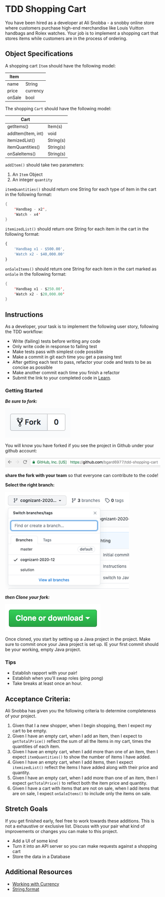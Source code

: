 # TDD Shopping Cart

You have been hired as a developer at Ali Snobba - a snobby online store where customers purchase high-end merchandise like Louis Vuitton handbags and Rolex watches. Your job is to implement a shopping cart that stores items while customers are in the process of ordering.

## Object Specifications

A shopping cart `Item` should have the following model:

| Item   |            |
|--------|------------|
| name   | String     |
| price  | currency   |
| onSale | bool       |

The shopping `Cart` should have the following model:

| Cart               |           |
|--------------------|-----------|
| getItems()         | Item(s)   |
| addItem(Item, int) | void      |
| itemizedList()     | String(s) |
| itemQuantities()   | String(s) |
| onSaleItems()      | String(s) |

`addItem()` should take two parameters:

1. An `Item` Object
1. An integer `quantity`

`itemQuantities()` should return one String for each type of item in the cart in the following format:

```Java
{
    'Handbag - x2', 
    'Watch - x4'
}
``` 

`itemizedList()` should return one String for each item in the cart in the following format:

```JavaScript
{
    'Handbag x1 - $500.00', 
    'Watch x2 - $40,000.00'
}
``` 

`onSaleItems()` should return one String for each item in the cart marked as `onSale` in the following format:

```Java
{
    'Handbag x1 - $250.00', 
    'Watch x2 - $20,000.00'
}
```

## Instructions

As a developer, your task is to implement the following user story, following the TDD workflow:

- Write (failing) tests before writing any code
- Only write code in response to failing test
- Make tests pass with simplest code possible
- Make a commit in git each time you get a passing test
- After getting each test to pass, refactor your code and tests to be as concise as possible
- Make another commit each time you finish a refactor
- Submit the link to your completed code in [Learn]().

### Getting Started

***Be sure to fork:***

![Fork](./img/Fork.png)

You will know you have forked if you see the project in Github under your github account:

![Fork](./img/personal.png)

**share the fork with your team** so that everyone can contribute to the code!

**Select the right branch:**

![Branch](./img/branch.png)

***then Clone your fork:***

![Clone](./img/Clone.png)

Once cloned, you start by setting up a Java project in the project. Make sure to commit once your Java project is set up. IE your first commit should be your working, empty Java project.

### Tips

* Establish rapport with your pair!
* Establish when you'll swap roles (ping pong)
* Take breaks at least once an hour.

## Acceptance Criteria:

Ali Snobba has given you the following criteria to determine completeness of your project.

1. Given that I a new shopper, when I begin shopping, then I expect my cart to be empty.
1. Given I have an empty cart, when I add an Item, then I expect to `getTotalPrice()` reflect the sum of all the Items in my cart, times the quantities of each item.
1. Given I have an empty cart, when I add more than one of an item, then I expect `itemQuantities()` to show the number of items I have added.
1. Given I have an empty cart, when I add items, then I expect `itemizedList()` reflect the items I have added along with their price and quantity.
1. Given I have an empty cart, when I add more than one of an item, then I expect `getTotalPrice()` to reflect both the item price and quantity.
1. Given I have a cart with items that are not on sale, when I add items that are on sale, I expect `onSaleItems()` to include only the items on sale.

## Stretch Goals

If you get finished early, feel free to work towards these additions. This is not a exhaustive or exclusive list. Discuss with your pair what kind of improvements or changes you can make to this project.

- Add a UI of some kind
- Turn it into an API server so you can make requests against a shopping cart
- Store the data in a Database

## Additional Resources
- [Working with Currency](http://vanillajava.blogspot.de/2011/08/double-your-money-again.html)
- [String.format](https://dzone.com/articles/java-string-format-examples)
 
